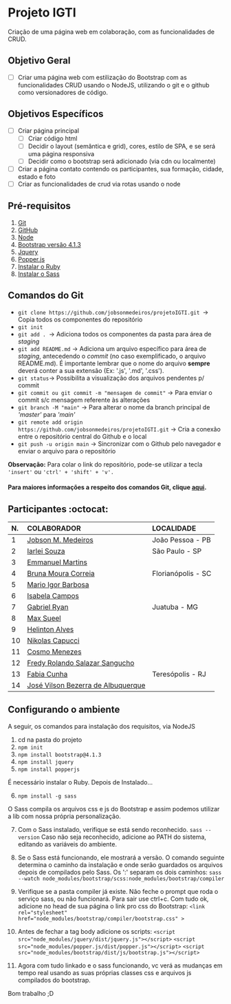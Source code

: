 # Projeto IGTI

Criação de uma página web em colaboração, com as funcionalidades de CRUD.

## Objetivo Geral
- [ ] Criar uma página web com estilização do Bootstrap com as funcionalidades CRUD usando o NodeJS, utilizando o git e o github como versionadores de código.

## Objetivos Específicos
- [ ] Criar página principal
  - [ ] Criar código html 
  - [ ] Decidir o layout (semântica e grid), cores, estilo de SPA, e se será uma página responsiva
  - [ ] Decidir como o bootstrap será adicionado (via cdn ou localmente)
- [ ] Criar a página contato contendo os participantes, sua formação, cidade, estado e foto
- [ ] Criar as funcionalidades de crud via rotas usando o node

## Pré-requisitos

1. [Git](https://git-scm.com/downloads "Git-SCM")
2. [GitHub](https://github.com/ "GitHub")
3. [Node](https://nodejs.org/pt-br/download/ "NodeJS")
4. [Bootstrap versão 4.1.3](https://getbootstrap.com.br/docs/4.1/getting-started/download/ "Bootstrap @4.1.3")
5. [Jquery](https://jquery.com/ "JQuery")
6. [Popper.js](https://popper.js.org/ "PopperJS")
7. [Instalar o Ruby](ruby-lang.org "Ruby")
8. [Instalar o Sass](https://sass-lang.com/install "Sass")

## Comandos do Git

- `git clone https://github.com/jobsonmedeiros/projetoIGTI.git `-> Copia todos os componentes do repositório
- `git init`
- `git add . `-> Adiciona todos os componentes da pasta para área de _staging_
- `git add README.md` -> Adiciona um arquivo específico para área de _staging_, antecedendo o _commit_ (no caso exemplificado, o arquivo README.md). É importante lembrar que o nome do arquivo **sempre** deverá conter a sua extensão (Ex: '.js', '.md', '.css').
- `git status`-> Possibilita a visualização dos arquivos pendentes p/ commit
- `git commit ou git commit -m "mensagem de commit"` -> Para enviar o commit s/c mensagem referente às alterações
- `git branch -M "main"` -> Para alterar o nome da branch principal de _'master'_ para _'main'_
- `git remote add origin https://github.com/jobsonmedeiros/projetoIGTI.git` -> Cria a conexão entre o repositório central do Github e o local
- `git push -u origin main` -> Sincronizar com o Github pelo navegador e enviar o arquivo para o repositório

**Observação:** Para colar o link do repositório, pode-se utilizar a tecla `'insert'` ou `'ctrl' + 'shift' + 'v'.`

#### Para maiores informações a respeito dos comandos Git, clique <a href="https://training.github.com/downloads/pt_BR/github-git-cheat-sheet/">aqui</a>.

## Participantes :octocat:

|N.   |COLABORADOR   |LOCALIDADE   |
| :------------ | :------------ | :------------ |
|1   |[Jobson M. Medeiros](https://github.com/jobsonmedeiros/)   |João Pessoa - PB  |
|2   |[Iarlei Souza](https://github.com/iarleisouza)             |São Paulo   - SP  |
|3   |[Emmanuel Martins](https://github.com/EmmanuelMartins21)   |   |
|4   |[Bruna Moura Correia](https://github.com/brunacorreia)   |Florianópolis - SC   |
|5   |[Mario Igor Barbosa](https://github.com/migorking)   |   |
|6   |[Isabela Campos](https://github.com/IsabelaCampos02)   |   |
|7   |[Gabriel Ryan](https://github.com/Bigoode)   |Juatuba - MG   |
|8   |[Max Sueel](https://github.com/MaxSueel)   |   |
|9   |[Helinton Alves](https://github.com/HelintonAlves/)   |   |
|10  |[Nikolas Capucci](https://github.com/Niikapucci)   |   |
|11  |[Cosmo Menezes](https://github.com/cosmo-menezes)   |   |
|12  |[Fredy Rolando Salazar Sangucho](https://github.com/fredsalas87)   |   |
|13  |[Fabia Cunha](https://github.com/fabiamcunha)   |Teresópolis - RJ   |
|14  |[José Vilson Bezerra de Albuquerque](https://github.com/VilsonAlbuquerque)   |   |

## Configurando o ambiente
A seguir, os comandos para instalação dos requisitos, via NodeJS

1. cd na pasta do projeto
2. `npm init`
3. `npm install bootstrap@4.1.3`
4. `npm install jquery`
5. `npm install popperjs`

É necessário instalar o Ruby. Depois de Instalado...

6. `npm install -g sass`

O Sass compila os arquivos css e js do Bootstrap e assim podemos utilizar a lib com nossa própria personalização. 

7. Com o Sass instalado, verifique se está sendo reconhecido.
   `sass --version`
   Caso não seja reconhecido, adicione ao PATH do sistema, editando as variáveis do ambiente. 

8. Se o Sass está funcionando, ele mostrará a versão. O comando seguinte determina o caminho da instalação e onde serão guardados os arquivos depois de compilados pelo Sass. Os ':' separam os dois caminhos:
   `sass --watch node_modules/bootstrap/scss:node_modules/bootstrap/compiler`

9. Verifique se a pasta compiler já existe. Não feche o prompt que roda o serviço sass, ou não funcionará. Para sair use ctrl+c. Com tudo ok, adicione no head de sua página o link pro css do Bootstrap: 
    `<link rel="stylesheet" href="node_modules/bootstrap/compiler/bootstrap.css" >`

10. Antes de fechar a tag body adicione os scripts:
    `<script src="node_modules/jquery/dist/jquery.js"></script>`
    `<script src="node_modules/popper.js/dist/popper.js"></script>`
    `<script src="node_modules/bootstrap/dist/js/bootstrap.js"></script>`

11. Agora com tudo linkado e o sass funcionando, vc verá as mudanças em tempo real usando as suas próprias classes css e arquivos js compilados do bootstrap. 

Bom trabalho ;D